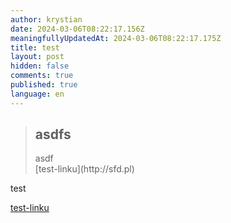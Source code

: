 ```yaml
---
author: krystian
date: 2024-03-06T08:22:17.156Z
meaningfullyUpdatedAt: 2024-03-06T08:22:17.175Z
title: test
layout: post
hidden: false
comments: true
published: true
language: en
---
```

<blockquote><h2>asdfs</h2><div>asdf</div><footer>[test-linku](http://sfd.pl)</footer></blockquote>

test

[test-linku](http://sfd.pl)